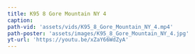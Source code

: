```yaml
---
title: K95 8 Gore Mountain NY 4
caption:
path-vid: 'assets/vids/K95_8_Gore_Mountain_NY_4.mp4'
path-poster: 'assets/images/K95_8_Gore_Mountain_NY_4.jpg'
yt-url: 'https://youtu.be/xZaY66WdZyA'
---
```

